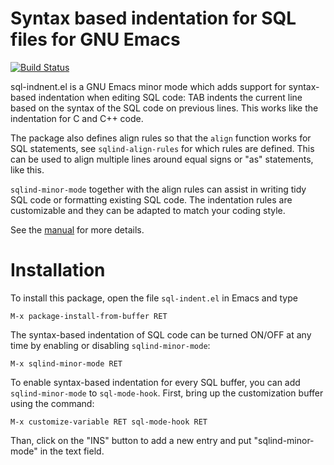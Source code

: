 # Syntax based indentation for SQL files for GNU Emacs

[![Build Status](https://travis-ci.org/alex-hhh/emacs-sql-indent.svg?branch=master)](https://travis-ci.org/alex-hhh/emacs-sql-indent)

sql-indnent.el is a GNU Emacs minor mode which adds support for syntax-based
indentation when editing SQL code: TAB indents the current line based on the
syntax of the SQL code on previous lines.  This works like the indentation for
C and C++ code.

The package also defines align rules so that the `align` function works for
SQL statements, see `sqlind-align-rules` for which rules are defined.  This
can be used to align multiple lines around equal signs or "as" statements,
like this.

`sqlind-minor-mode` together with the align rules can assist in writing tidy
SQL code or formatting existing SQL code.  The indentation rules are
customizable and they can be adapted to match your coding style.

See the [manual](./sql-indent.org) for more details.

# Installation

To install this package, open the file `sql-indent.el` in Emacs and type

    M-x package-install-from-buffer RET

The syntax-based indentation of SQL code can be turned ON/OFF at any time by
enabling or disabling `sqlind-minor-mode`:

    M-x sqlind-minor-mode RET

To enable syntax-based indentation for every SQL buffer, you can add
`sqlind-minor-mode` to `sql-mode-hook`.  First, bring up the customization
buffer using the command:

    M-x customize-variable RET sql-mode-hook RET
    
Than, click on the "INS" button to add a new entry and put "sqlind-minor-mode"
in the text field.

